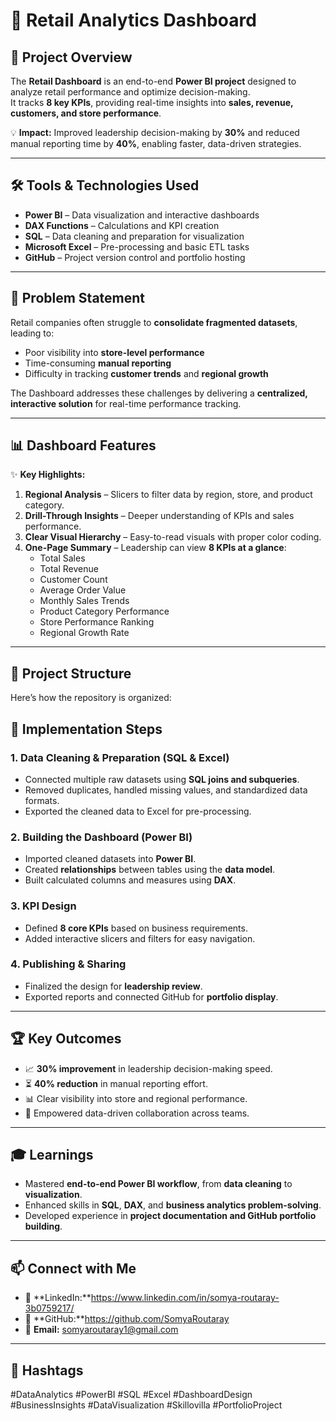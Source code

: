 # 🏪  Retail Analytics Dashboard

## 📖 Project Overview  
The **Retail Dashboard** is an end-to-end **Power BI project** designed to analyze retail performance and optimize decision-making.  
It tracks **8 key KPIs**, providing real-time insights into **sales, revenue, customers, and store performance**.  

💡 **Impact:** Improved leadership decision-making by **30%** and reduced manual reporting time by **40%**, enabling faster, data-driven strategies.

---

## 🛠️ Tools & Technologies Used
- **Power BI** – Data visualization and interactive dashboards  
- **DAX Functions** – Calculations and KPI creation  
- **SQL** – Data cleaning and preparation for visualization  
- **Microsoft Excel** – Pre-processing and basic ETL tasks  
- **GitHub** – Project version control and portfolio hosting

---

## 🎯 Problem Statement
Retail companies often struggle to **consolidate fragmented datasets**, leading to:
- Poor visibility into **store-level performance**  
- Time-consuming **manual reporting**  
- Difficulty in tracking **customer trends** and **regional growth**

The  Dashboard addresses these challenges by delivering a **centralized, interactive solution** for real-time performance tracking.

---

## 📊 Dashboard Features
✨ **Key Highlights:**
1. **Regional Analysis** – Slicers to filter data by region, store, and product category.  
2. **Drill-Through Insights** – Deeper understanding of KPIs and sales performance.  
3. **Clear Visual Hierarchy** – Easy-to-read visuals with proper color coding.  
4. **One-Page Summary** – Leadership can view **8 KPIs at a glance**:
   - Total Sales  
   - Total Revenue  
   - Customer Count  
   - Average Order Value  
   - Monthly Sales Trends  
   - Product Category Performance  
   - Store Performance Ranking  
   - Regional Growth Rate

---

## 📂 Project Structure
Here’s how the repository is organized:

## 🚀 Implementation Steps
### **1. Data Cleaning & Preparation (SQL & Excel)**
- Connected multiple raw datasets using **SQL joins and subqueries**.  
- Removed duplicates, handled missing values, and standardized data formats.  
- Exported the cleaned data to Excel for pre-processing.

### **2. Building the Dashboard (Power BI)**
- Imported cleaned datasets into **Power BI**.  
- Created **relationships** between tables using the **data model**.  
- Built calculated columns and measures using **DAX**.

### **3. KPI Design**
- Defined **8 core KPIs** based on business requirements.  
- Added interactive slicers and filters for easy navigation.

### **4. Publishing & Sharing**
- Finalized the design for **leadership review**.  
- Exported reports and connected GitHub for **portfolio display**.

---

## 🏆 Key Outcomes
- 📈 **30% improvement** in leadership decision-making speed.  
- ⏳ **40% reduction** in manual reporting effort.  
- 📊 Clear visibility into store and regional performance.  
- 🤝 Empowered data-driven collaboration across teams.

---

## 🎓 Learnings
- Mastered **end-to-end Power BI workflow**, from **data cleaning** to **visualization**.  
- Enhanced skills in **SQL**, **DAX**, and **business analytics problem-solving**.  
- Developed experience in **project documentation and GitHub portfolio building**.

---

## 📫 Connect with Me
- 💼 **LinkedIn:**https://www.linkedin.com/in/somya-routaray-3b0759217/
- 🐙 **GitHub:**https://github.com/SomyaRoutaray
- 📧 **Email:** somyaroutaray1@gmail.com  

---

## 🔖 Hashtags
#DataAnalytics #PowerBI #SQL #Excel #DashboardDesign #BusinessInsights #DataVisualization #Skillovilla #PortfolioProject

